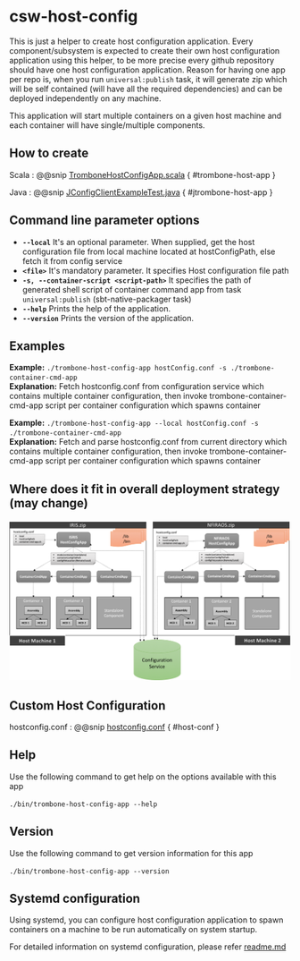# csw-host-config

This is just a helper to create host configuration application. 
Every component/subsystem is expected to create their own host configuration application using this helper, 
to be more precise every github repository should have one host configuration application. 
Reason for having one app per repo is, when you run `universal:publish` task,
it will generate zip which will be self contained (will have all the required dependencies) and can be deployed independently on any machine.

This application will start multiple containers on a given host machine and each container will have single/multiple components.

## How to create
Scala
:   @@snip [TromboneHostConfigApp.scala](../../../../csw-vslice/src/main/scala/csw/trombone/TromboneHostConfigApp.scala) { #trombone-host-app }

Java
:   @@snip [JConfigClientExampleTest.java](../../../../csw-vslice/src/main/java/csw/trombone/JTromboneHostConfigApp.java) { #jtrombone-host-app }

## Command line parameter options

* **`--local`** It's an optional parameter. When supplied, get the host configuration file from local machine located at hostConfigPath, else fetch it from config service
* **`<file>`** It's mandatory parameter. It specifies Host configuration file path
* **`-s, --container-script <script-path>`** It specifies the path of generated shell script of container command app from task `universal:publish` (sbt-native-packager task)
* **`--help`** Prints the help of the application.
* **`--version`** Prints the version of the application.

## Examples

**Example:** `./trombone-host-config-app hostConfig.conf -s ./trombone-container-cmd-app`  
**Explanation:** Fetch hostconfig.conf from configuration service which contains multiple container configuration, 
then invoke trombone-container-cmd-app script per container configuration which spawns container

**Example:** `./trombone-host-config-app --local hostConfig.conf -s ./trombone-container-cmd-app`  
**Explanation:** Fetch and parse hostconfig.conf from current directory which contains multiple container configuration, 
then invoke trombone-container-cmd-app script per container configuration which spawns container
 
## Where does it fit in overall deployment strategy (may change)

![TMT_Deployment_Strategy](../images/hostconfig/tmt-deployment.png)
 
## Custom Host Configuration

hostconfig.conf
:   @@snip [hostconfig.conf](../../../../csw-vslice/src/main/resources/hostConfig.conf) { #host-conf }

## Help
Use the following command to get help on the options available with this app
  
`./bin/trombone-host-config-app --help`

## Version
Use the following command to get version information for this app
  
`./bin/trombone-host-config-app --version`


## Systemd configuration

Using systemd, you can configure host configuration application to spawn containers on a machine to be run automatically on system startup.

For detailed information on systemd configuration, please refer [readme.md](https://github.com/tmtsoftware/csw-prod/blob/master/tools/systemd/readme.md) 
